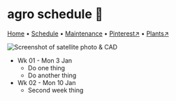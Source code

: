# agro schedule 📆

[Home](https://notes.grwd.uk/agro/) • [Schedule](https://notes.grwd.uk/agro/schedule) • [Maintenance](https://notes.grwd.uk/agro/maintenance) • [Pinterest↗](https://pinterest.co.uk/NatureWorksGarden/) • [Plants↗](https://bit.ly/natureworks-plants)

![Screenshot of satellite photo & CAD](https://res.cloudinary.com/growdigital/image/upload/w_320/v1637764609/clifftop/clifftop-0.6-screenshot.jpg)

* Wk 01 - Mon 3 Jan
    * Do one thing
    * Do another thing
* Wk 02 - Mon 10 Jan
    * Second week thing

